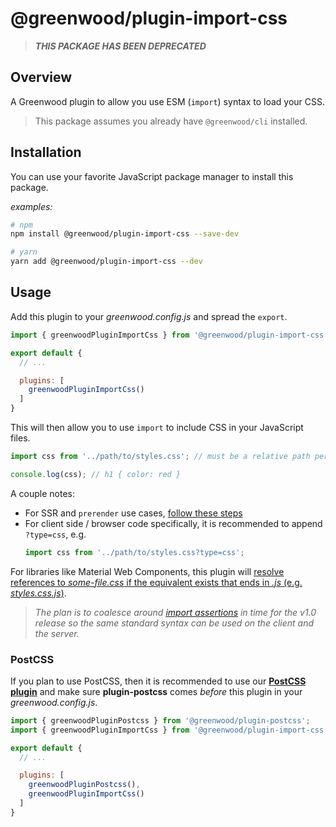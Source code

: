 # @greenwood/plugin-import-css

> _**THIS PACKAGE HAS BEEN DEPRECATED**_

## Overview
A Greenwood plugin to allow you use ESM (`import`) syntax to load your CSS.

> This package assumes you already have `@greenwood/cli` installed.

## Installation
You can use your favorite JavaScript package manager to install this package.

_examples:_
```bash
# npm
npm install @greenwood/plugin-import-css --save-dev

# yarn
yarn add @greenwood/plugin-import-css --dev
```

## Usage
Add this plugin to your _greenwood.config.js_ and spread the `export`.

```javascript
import { greenwoodPluginImportCss } from '@greenwood/plugin-import-css';

export default {
  // ...

  plugins: [
    greenwoodPluginImportCss()
  ]
}
```


This will then allow you to use `import` to include CSS in your JavaScript files.
```js
import css from '../path/to/styles.css'; // must be a relative path per ESM spec

console.log(css); // h1 { color: red }
```

A couple notes:
- For SSR and `prerender` use cases, [follow these steps](/docs/server-rendering/#custom-imports-experimental)
- For client side / browser code specifically, it is recommended to append `?type=css`, e.g. 
  <!-- eslint-disable -->
  ```js
  import css from '../path/to/styles.css?type=css';
  ```

For libraries like Material Web Components, this plugin will [resolve references to _some-file.css_ if the equivalent exists that ends in _.js_ (e.g. _styles.css.js_)](https://github.com/ProjectEvergreen/greenwood/issues/700).

> _The plan is to coalesce around [import assertions](https://github.com/ProjectEvergreen/greenwood/issues/923) in time for the v1.0 release so the same standard syntax can be used on the client and the server._


### PostCSS
If you plan to use PostCSS, then it is recommended to use our [**PostCSS plugin**](https://github.com/ProjectEvergreen/greenwood/tree/master/packages/plugin-postcss) and make sure **plugin-postcss** comes _before_ this plugin in your _greenwood.config.js_.

```javascript
import { greenwoodPluginPostcss } from '@greenwood/plugin-postcss';
import { greenwoodPluginImportCss } from '@greenwood/plugin-import-css';

export default {
  // ...

  plugins: [
    greenwoodPluginPostcss(),
    greenwoodPluginImportCss()
  ]
}
```